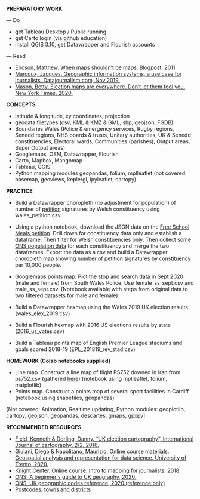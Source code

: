**PREPARATORY WORK**

— Do
- get Tableau Desktop / Public running
- get Carto login (via github education)
- install QGIS 3.10, get Datawrapper and Flourish accounts

— Read
- [Ericson, Matthew. When maps shouldn’t be maps. Blogpost. 2011.](http://www.ericson.net/content/2011/10/when-maps-shouldnt-be-maps/ )
- [Marcoux, Jacques. Geographic information systems, a use case for journalists. Datajournalism.com, Nov 2019.](https://datajournalism.com/read/longreads/geographic-information-systems-a-use-case-for-journalists)
- [Mason, Betty. Election maps are everywhere. Don’t let them fool you. New York Times. 2020.](https://www.nytimes.com/interactive/2020/10/30/opinion/election-results-maps.html)

**CONCEPTS**

- latitude & longitude, xy coordinates, projection
- geodata filetypes (csv, KML & KMZ & GML, shp, geojson, FGDB)
- Boundaries Wales (Police & emergency services, Rugby regions, Senedd regions, NHS boards & trusts, Unitary authorities, UK & Senedd constituencies, Electoral wards, Communities (parishes), Output areas, Super Output areas)
- Googlemaps, OSM, Datawrapper, Flourish
- Carto, Mapbox, Mangomap
- Tableau, QGIS
- Python mapping modules geopandas, folium, mplleaflet (not covered: basemap, geoviews, keplergl, ipyleaflet, cartopy)


**PRACTICE**

- Build a Datawrapper choropleth (no adjustment for population) of number of [petition](https://petition.parliament.uk/petitions/550579) signatures by Welsh constituency using wales_petition.csv

- Using a python notebook, download the JSON data on the [Free School Meals petition](https://petition.parliament.uk/petitions/554276.json). Drill down for constituency data only and establish a dataframe. Then filter for Welsh constituencies only. Then collect [some ONS population data](https://www.ons.gov.uk/peoplepopulationandcommunity/populationandmigration/populationestimates/datasets/parliamentaryconstituencymidyearpopulationestimates) for each constituency and merge the two dataframes. Export the data as a csv and build a Datawrapper choropleth map showing number of petition signatures by constituency per 10,000 people.

- Googlemaps points map: Plot the stop and search data in Sept 2020 (male and female) from South Wales Police. Use female_ss_sept.csv and male_ss_sept.csv. (Notebook available with steps from original data to two filtered datasets for male and female)

- Build a Datawrapper hexmap using the Wales 2019 UK election results (wales_elex_2019.csv)

- Build a Flourish hexmap with 2016 US elections results by state (2016_us_votes.csv)

- Build a Tableau points map of English Premier League stadiums and goals scored 2018-19 (EPL_201819_rev_stad.csv)

**HOMEWORK (Colab notebooks supplied)**

- Line map. Construct a line map of flight PS752 downed in Iran from ps752.csv (gathered [here](https://www.flightradar24.com/blog/ukrainian-flight-ps752-crashes-shortly-after-take-off-from-tehran/)) (notebook using mplleaflet, folium, matplotlib)
- Points map. Construct a points map of several sport facilities in Cardiff (notebook using shapefiles, geopandas)

[Not covered: Animation, Realtime updating, Python modules: geoplotlib, cartopy, geojson, geopandas, descartes, gmaps, gpxpy]


**RECOMMENDED RESOURCES**

- [Field, Kenneth & Dorling, Danny. “UK election cartography”, International Journal of cartography. 2/2, 2016.](https://www.geog.ox.ac.uk/research/transformations/gis/papers/2017/UK_election_cartography.pdf)
- [Giulani, Diego & Napolitano, Maurizio. Online course materials. Geospatial analysis and representation for data science. University of Trento, 2020.](https://napo.github.io/geospatial_course_unitn/)
- [Knight Center. Online course: Intro to mapping for journalists. 2018.](https://journalismcourses.org/course/intro-to-mapping-and-gis-for-journalists/ )
- [ONS. A beginner's guide to UK geography, 2020.](https://www.arcgis.com/sharing/rest/content/items/86ebfbad61c941bebbc7edbf2b985efe/data)
- [ONS. UK geographic codes reference, 2020.(reference only)](https://geoportal.statistics.gov.uk/datasets/register-of-geographic-codes-june-2020-for-the-united-kingdom-v2)
- [Postcodes, towns and districts](https://www.doogal.co.uk/PostcodeDistricts.php)
